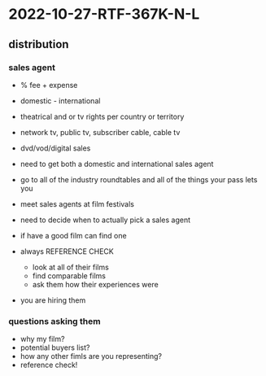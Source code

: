 # 2022-10-27-RTF-367K-N-L
## distribution 
### sales agent 
- % fee + expense 
- domestic - international 
- theatrical and or tv rights per country or territory
- network tv, public tv, subscriber cable, cable tv 
- dvd/vod/digital sales 
- need to get both a domestic and international sales agent 

- go to all of the industry roundtables and all of the things your pass lets you 
- meet sales agents at film festivals 
- need to decide when to actually pick a sales agent 
- if have a good film can find one 
- always REFERENCE CHECK
  - look at all of their films
  - find comparable films 
  - ask them how their experiences were

- you are hiring them 

### questions asking them 
- why my film?
- potential buyers list?
- how any other fimls are you representing?
- reference check!
